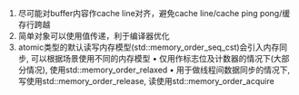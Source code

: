 1. 尽可能对buffer内容作cache line对齐，避免cache line/cache ping pong/缓存行跨越
2. 简单对象可以使用值传递，利于编译器优化
3. atomic类型的默认读写内存模型(std::memory_order_seq_cst)会引入内存同步, 可以根据场景使用不同的内存模型
    • 仅用作标志位及计数器的情况下(大部分情况), 使用std::memory_order_relaxed
    • 用于做线程间数据同步的情况下, 写使用std::memory_order_release, 读使用std::memory_order_acquire
